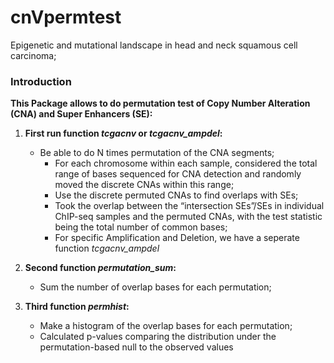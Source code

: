# cnVpermtest
Epigenetic and mutational landscape in head and neck squamous cell carcinoma;


### Introduction

**This Package allows to do permutation test of Copy Number Alteration (CNA) and Super Enhancers (SE):**

1. **First run function _tcgacnv_ or _tcgacnv_ampdel_:** 
    * Be able to do N times permutation of the CNA segments; 
        + For each chromosome within each sample, considered the total range of bases sequenced for CNA detection and randomly moved the discrete CNAs within this range;
        + Use the discrete permuted CNAs to find overlaps with SEs;
        + Took the overlap between the “intersection SEs”/SEs in individual ChIP-seq samples and the permuted CNAs, with the test statistic being the total number of common bases;
        + For specific Amplification and Deletion, we have a seperate function _tcgacnv_ampdel_

2. **Second function _permutation_sum_:**
    * Sum the number of overlap bases for each permutation;
  
3. **Third function _permhist_:**
    * Make a histogram of the overlap bases for each permutation;
    * Calculated p-values comparing the distribution under the permutation-based null to the observed values

